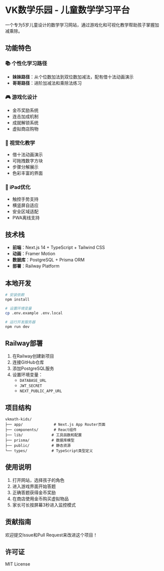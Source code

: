 # VK数学乐园 - 儿童数学学习平台

一个专为5岁儿童设计的数学学习网站，通过游戏化和可视化教学帮助孩子掌握加减乘除。

## 功能特色

### 📚 个性化学习路径
- **妹妹路径**：从个位数加法到双位数加减法，配有借十法动画演示
- **哥哥路径**：进阶加减法和乘除法练习

### 🎮 游戏化设计
- 金币奖励系统
- 连击加成机制
- 成就解锁系统
- 虚拟商店购物

### 🎨 视觉化教学
- 借十法动画演示
- 可拖拽数字方块
- 步骤分解展示
- 色彩丰富的界面

### 📱 iPad优化
- 触控手势支持
- 横竖屏自适应
- 安全区域适配
- PWA离线支持

## 技术栈

- **前端**：Next.js 14 + TypeScript + Tailwind CSS
- **动画**：Framer Motion
- **数据库**：PostgreSQL + Prisma ORM
- **部署**：Railway Platform

## 本地开发

```bash
# 安装依赖
npm install

# 设置环境变量
cp .env.example .env.local

# 运行开发服务器
npm run dev
```

## Railway部署

1. 在Railway创建新项目
2. 连接GitHub仓库
3. 添加PostgreSQL服务
4. 设置环境变量：
   - `DATABASE_URL`
   - `JWT_SECRET`
   - `NEXT_PUBLIC_APP_URL`

## 项目结构

```
vkmath-kids/
├── app/              # Next.js App Router页面
├── components/       # React组件
├── lib/             # 工具函数和配置
├── prisma/          # 数据库模型
├── public/          # 静态资源
└── types/           # TypeScript类型定义
```

## 使用说明

1. 打开网站，选择孩子的角色
2. 进入游戏界面开始答题
3. 正确答题获得金币奖励
4. 在商店使用金币购买虚拟物品
5. 家长可长按屏幕3秒进入监控模式

## 贡献指南

欢迎提交Issue和Pull Request来改进这个项目！

## 许可证

MIT License
